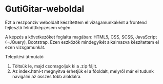 # GutiGitar-weboldal
Ezt a reszponzív weboldalt készítettem el vizsgamunkaként a frontend fejlesztő felnőttképzésem végén.

A képzés a következőket foglalta magában: HTML5, CSS, SCSS, JavaScript (+JQuery), Bootstrap.
Ezen eszközök mindegyikét alkalmazva készítettem el ezen vizsgamunkát.

Telepítési útmutató
1. Töltsük le, majd csomagoljuk ki a .zip fájlt.
2. Az index.html-t megnyitva érhetjük el a főoldalt, melyről már el tudunk navigálni az összes több aloldalra.
